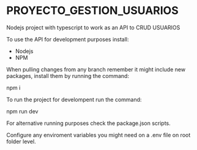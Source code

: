# PROYECTO_GESTION_USUARIOS
Nodejs project with typescript to work as an API to CRUD USUARIOS

To use the API for development purposes install:

- Nodejs
- NPM

When pulling changes from any branch remember it might include new packages, install them by running the command:

npm i

To run the project for develompent run the command:

npm run dev

For alternative running purposes check the package.json scripts.

Configure any enviroment variables you might need on a .env file on root folder level.
